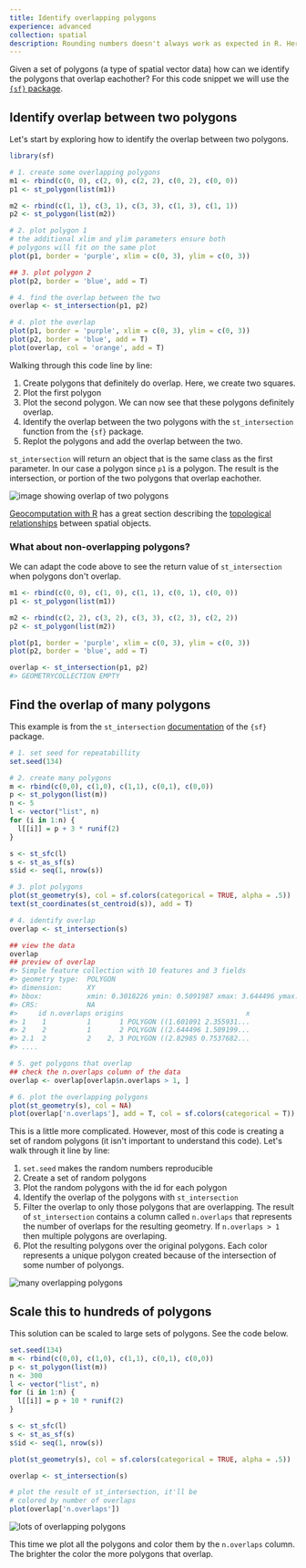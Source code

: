 ```yaml
---
title: Identify overlapping polygons
experience: advanced
collection: spatial
description: Rounding numbers doesn't always work as expected in R. Here is a simple solution.
---
```


Given a set of polygons (a type of spatial vector data) how can we identify the polygons that overlap eachother? For this code snippet we will use the [`{sf}` package](https://r-spatial.github.io/sf/).

## Identify overlap between two polygons

Let's start by exploring how to identify the overlap between two polygons.

```r
library(sf)

# 1. create some overlapping polygons
m1 <- rbind(c(0, 0), c(2, 0), c(2, 2), c(0, 2), c(0, 0))
p1 <- st_polygon(list(m1))

m2 <- rbind(c(1, 1), c(3, 1), c(3, 3), c(1, 3), c(1, 1))
p2 <- st_polygon(list(m2))

# 2. plot polygon 1
# the additional xlim and ylim parameters ensure both
# polygons will fit on the same plot
plot(p1, border = 'purple', xlim = c(0, 3), ylim = c(0, 3))

## 3. plot polygon 2
plot(p2, border = 'blue', add = T)

# 4. find the overlap between the two
overlap <- st_intersection(p1, p2)

# 4. plot the overlap
plot(p1, border = 'purple', xlim = c(0, 3), ylim = c(0, 3))
plot(p2, border = 'blue', add = T)
plot(overlap, col = 'orange', add = T)
```

Walking through this code line by line:

1. Create polygons that definitely do overlap. Here, we create two squares.
2. Plot the first polygon
3. Plot the second polygon. We can now see that these polygons definitely overlap.
4. Identify the overlap between the two polygons with the `st_intersection` function from the `{sf}` package.
5. Replot the polygons and add the overlap between the two.

`st_intersection` will return an object that is the same class as the first parameter. In our case a polygon since `p1` is a polygon. The result is the intersection, or portion of the two polygons that overlap eachother. 

![image showing overlap of two polygons](/img/intersection-2-polys.png)

[Geocomputation with R](https://geocompr.robinlovelace.net/) has a great section describing the [topological relationships](https://geocompr.robinlovelace.net/spatial-operations.html#topological-relations) between spatial objects.

### What about non-overlapping polygons?

We can adapt the code above to see the return value of `st_intersection` when polygons don't overlap.

```r
m1 <- rbind(c(0, 0), c(1, 0), c(1, 1), c(0, 1), c(0, 0))
p1 <- st_polygon(list(m1))

m2 <- rbind(c(2, 2), c(3, 2), c(3, 3), c(2, 3), c(2, 2))
p2 <- st_polygon(list(m2))

plot(p1, border = 'purple', xlim = c(0, 3), ylim = c(0, 3))
plot(p2, border = 'blue', add = T)

overlap <- st_intersection(p1, p2)
#> GEOMETRYCOLLECTION EMPTY
```

## Find the overlap of many polygons

This example is from the `st_intersection` [documentation](https://r-spatial.github.io/sf/reference/geos_binary_ops.html) of the `{sf}` package.

```r
# 1. set seed for repeatabillity
set.seed(134)

# 2. create many polygons
m <- rbind(c(0,0), c(1,0), c(1,1), c(0,1), c(0,0))
p <- st_polygon(list(m))
n <- 5
l <- vector("list", n)
for (i in 1:n) {
  l[[i]] = p + 3 * runif(2)
}

s <- st_sfc(l)
s <- st_as_sf(s)
s$id <- seq(1, nrow(s))

# 3. plot polygons
plot(st_geometry(s), col = sf.colors(categorical = TRUE, alpha = .5))
text(st_coordinates(st_centroid(s)), add = T)

# 4. identify overlap
overlap <- st_intersection(s)

## view the data
overlap
## preview of overlap
#> Simple feature collection with 10 features and 3 fields
#> geometry type:  POLYGON
#> dimension:      XY
#> bbox:           xmin: 0.3018226 ymin: 0.5091987 xmax: 3.644496 ymax: 3.479921
#> CRS:            NA
#>     id n.overlaps origins                              x
#> 1    1          1       1 POLYGON ((1.601091 2.355931...
#> 2    2          1       2 POLYGON ((2.644496 1.509199...
#> 2.1  2          2    2, 3 POLYGON ((2.82985 0.7537682...
#> ....

# 5. get polygons that overlap
## check the n.overlaps column of the data
overlap <- overlap[overlap$n.overlaps > 1, ]

# 6. plot the overlapping polygons
plot(st_geometry(s), col = NA)
plot(overlap['n.overlaps'], add = T, col = sf.colors(categorical = T))
```

This is a little more complicated. However, most of this code is creating a set of random polygons (it isn't important to understand this code). Let's walk through it line by line:

1. `set.seed` makes the random numbers reproducible
2. Create a set of random polygons
3. Plot the random polygons with the id for each polygon
4. Identify the overlap of the polygons with `st_intersection`
5. Filter the overlap to only those polygons that are overlapping. The result of `st_intersection` contains a column called `n.overlaps` that represents the number of overlaps for the resulting geometry. If `n.overlaps > 1` then multiple polygons are overlaping. 
6. Plot the resulting polygons over the original polygons. Each color represents a unique polygon created because of the intersection of some number of polyongs.

![many overlapping polygons](/img/many-overlaping-polys.png)

## Scale this to hundreds of polygons

This solution can be scaled to large sets of polygons. See the code below.

```r
set.seed(134)
m <- rbind(c(0,0), c(1,0), c(1,1), c(0,1), c(0,0))
p <- st_polygon(list(m))
n <- 300
l <- vector("list", n)
for (i in 1:n) {
  l[[i]] = p + 10 * runif(2)
}

s <- st_sfc(l)
s <- st_as_sf(s)
s$id <- seq(1, nrow(s))

plot(st_geometry(s), col = sf.colors(categorical = TRUE, alpha = .5))

overlap <- st_intersection(s)

# plot the result of st_intersection, it'll be 
# colored by number of overlaps
plot(overlap['n.overlaps'])
```

![lots of overlapping polygons](/img/lots-of-overlaps.png)

This time we plot all the polygons and color them by the `n.overlaps` column. The brighter the color the more polygons that overlap.